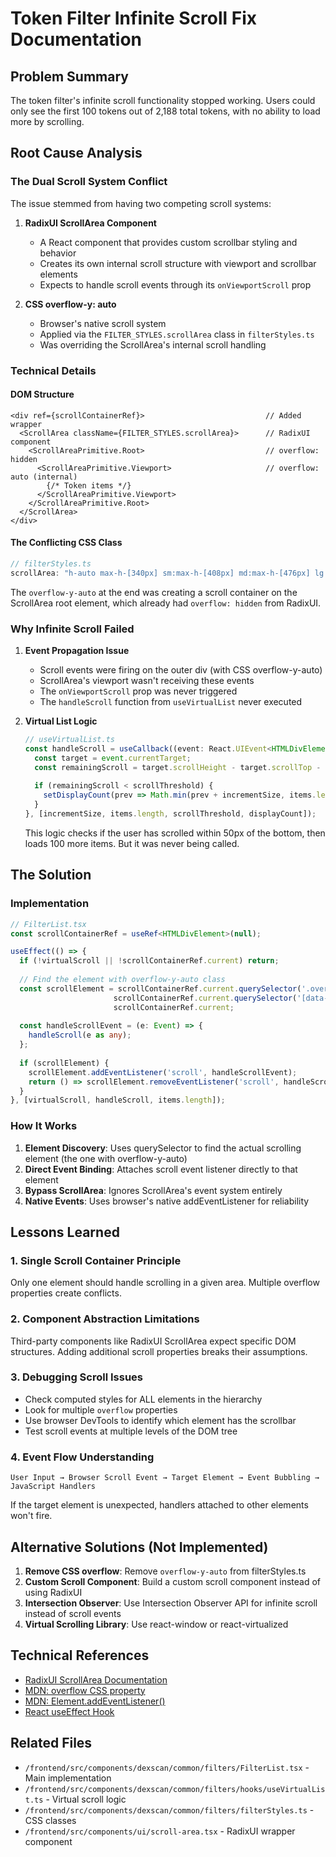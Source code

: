 # Token Filter Infinite Scroll Fix Documentation

## Problem Summary
The token filter's infinite scroll functionality stopped working. Users could only see the first 100 tokens out of 2,188 total tokens, with no ability to load more by scrolling.

## Root Cause Analysis

### The Dual Scroll System Conflict

The issue stemmed from having two competing scroll systems:

1. **RadixUI ScrollArea Component**
   - A React component that provides custom scrollbar styling and behavior
   - Creates its own internal scroll structure with viewport and scrollbar elements
   - Expects to handle scroll events through its `onViewportScroll` prop

2. **CSS overflow-y: auto**
   - Browser's native scroll system
   - Applied via the `FILTER_STYLES.scrollArea` class in `filterStyles.ts`
   - Was overriding the ScrollArea's internal scroll handling

### Technical Details

#### DOM Structure
```
<div ref={scrollContainerRef}>                           // Added wrapper
  <ScrollArea className={FILTER_STYLES.scrollArea}>      // RadixUI component
    <ScrollAreaPrimitive.Root>                           // overflow: hidden
      <ScrollAreaPrimitive.Viewport>                     // overflow: auto (internal)
        {/* Token items */}
      </ScrollAreaPrimitive.Viewport>
    </ScrollAreaPrimitive.Root>
  </ScrollArea>
</div>
```

#### The Conflicting CSS Class
```typescript
// filterStyles.ts
scrollArea: "h-auto max-h-[340px] sm:max-h-[408px] md:max-h-[476px] lg:max-h-[510px] max-h-[calc(80vh-120px)] p-2 overflow-y-auto"
```

The `overflow-y-auto` at the end was creating a scroll container on the ScrollArea root element, which already had `overflow: hidden` from RadixUI.

### Why Infinite Scroll Failed

1. **Event Propagation Issue**
   - Scroll events were firing on the outer div (with CSS overflow-y-auto)
   - ScrollArea's viewport wasn't receiving these events
   - The `onViewportScroll` prop was never triggered
   - The `handleScroll` function from `useVirtualList` never executed

2. **Virtual List Logic**
   ```typescript
   // useVirtualList.ts
   const handleScroll = useCallback((event: React.UIEvent<HTMLDivElement>) => {
     const target = event.currentTarget;
     const remainingScroll = target.scrollHeight - target.scrollTop - target.clientHeight;
     
     if (remainingScroll < scrollThreshold) {
       setDisplayCount(prev => Math.min(prev + incrementSize, items.length));
     }
   }, [incrementSize, items.length, scrollThreshold, displayCount]);
   ```
   
   This logic checks if the user has scrolled within 50px of the bottom, then loads 100 more items. But it was never being called.

## The Solution

### Implementation
```typescript
// FilterList.tsx
const scrollContainerRef = useRef<HTMLDivElement>(null);

useEffect(() => {
  if (!virtualScroll || !scrollContainerRef.current) return;
  
  // Find the element with overflow-y-auto class
  const scrollElement = scrollContainerRef.current.querySelector('.overflow-y-auto') || 
                       scrollContainerRef.current.querySelector('[data-radix-scroll-area-viewport]') ||
                       scrollContainerRef.current;
  
  const handleScrollEvent = (e: Event) => {
    handleScroll(e as any);
  };
  
  if (scrollElement) {
    scrollElement.addEventListener('scroll', handleScrollEvent);
    return () => scrollElement.removeEventListener('scroll', handleScrollEvent);
  }
}, [virtualScroll, handleScroll, items.length]);
```

### How It Works

1. **Element Discovery**: Uses querySelector to find the actual scrolling element (the one with overflow-y-auto)
2. **Direct Event Binding**: Attaches scroll event listener directly to that element
3. **Bypass ScrollArea**: Ignores ScrollArea's event system entirely
4. **Native Events**: Uses browser's native addEventListener for reliability

## Lessons Learned

### 1. Single Scroll Container Principle
Only one element should handle scrolling in a given area. Multiple overflow properties create conflicts.

### 2. Component Abstraction Limitations
Third-party components like RadixUI ScrollArea expect specific DOM structures. Adding additional scroll properties breaks their assumptions.

### 3. Debugging Scroll Issues
- Check computed styles for ALL elements in the hierarchy
- Look for multiple `overflow` properties
- Use browser DevTools to identify which element has the scrollbar
- Test scroll events at multiple levels of the DOM tree

### 4. Event Flow Understanding
```
User Input → Browser Scroll Event → Target Element → Event Bubbling → JavaScript Handlers
```
If the target element is unexpected, handlers attached to other elements won't fire.

## Alternative Solutions (Not Implemented)

1. **Remove CSS overflow**: Remove `overflow-y-auto` from filterStyles.ts
2. **Custom Scroll Component**: Build a custom scroll component instead of using RadixUI
3. **Intersection Observer**: Use Intersection Observer API for infinite scroll instead of scroll events
4. **Virtual Scrolling Library**: Use react-window or react-virtualized

## Technical References

- [RadixUI ScrollArea Documentation](https://www.radix-ui.com/docs/primitives/components/scroll-area)
- [MDN: overflow CSS property](https://developer.mozilla.org/en-US/docs/Web/CSS/overflow)
- [MDN: Element.addEventListener()](https://developer.mozilla.org/en-US/docs/Web/API/EventTarget/addEventListener)
- [React useEffect Hook](https://react.dev/reference/react/useEffect)

## Related Files

- `/frontend/src/components/dexscan/common/filters/FilterList.tsx` - Main implementation
- `/frontend/src/components/dexscan/common/filters/hooks/useVirtualList.ts` - Virtual scroll logic
- `/frontend/src/components/dexscan/common/filters/filterStyles.ts` - CSS classes
- `/frontend/src/components/ui/scroll-area.tsx` - RadixUI wrapper component